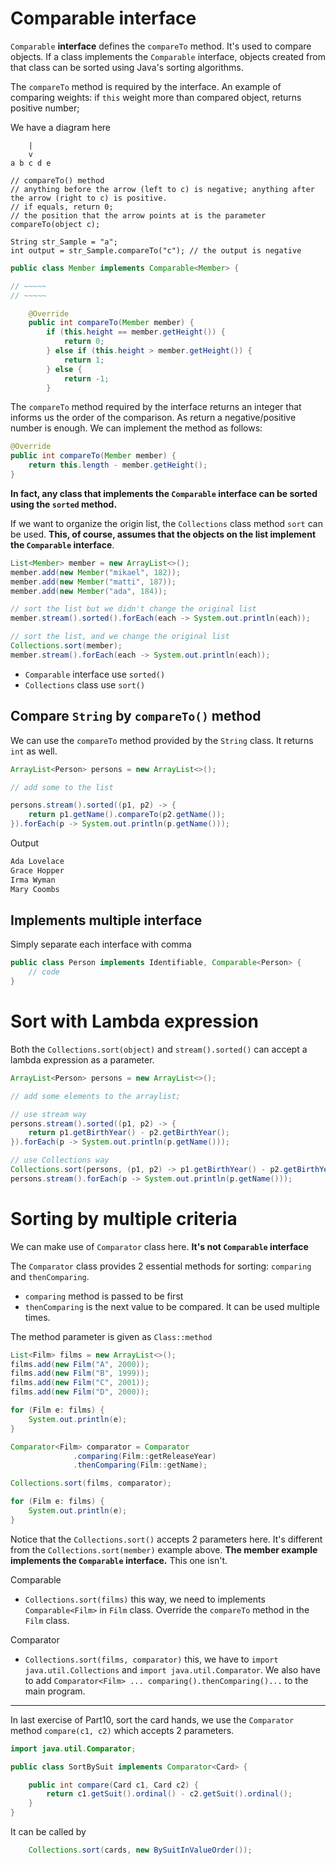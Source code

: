 # Comparable interface

`Comparable` **interface** defines the `compareTo` method. It's used to compare objects.
If a class implements the `Comparable` interface, objects created from that class can be sorted using Java's sorting algorithms.

The `compareTo` method is required by the interface. 
An example of comparing weights:
if `this` weight more than compared object, returns positive number;

We have a diagram here
```
    |
    v
a b c d e

// compareTo() method
// anything before the arrow (left to c) is negative; anything after the arrow (right to c) is positive.
// if equals, return 0;
// the position that the arrow points at is the parameter compareTo(object c);

String str_Sample = "a";
int output = str_Sample.compareTo("c"); // the output is negative
```

```java
public class Member implements Comparable<Member> {

// ~~~~~
// ~~~~~

    @Override
    public int compareTo(Member member) {
        if (this.height == member.getHeight()) {
            return 0;
        } else if (this.height > member.getHeight()) {
            return 1;
        } else {
            return -1;
        }
```

The `compareTo` method required by the interface returns an integer that informs us the order of the comparison. As return a negative/positive number is enough. We can implement the method as follows:
```java
@Override
public int compareTo(Member member) {
    return this.length - member.getHeight();
}
```

**In fact, any class that implements the `Comparable` interface can be sorted using the `sorted` method.** 

If we want to organize the origin list, the `Collections` class method `sort` can be used. **This, of course, assumes that the objects on the list implement the `Comparable` interface**. 

```java
List<Member> member = new ArrayList<>();
member.add(new Member("mikael", 182));
member.add(new Member("matti", 187));
member.add(new Member("ada", 184));

// sort the list but we didn't change the original list
member.stream().sorted().forEach(each -> System.out.println(each));

// sort the list, and we change the original list
Collections.sort(member);
member.stream().forEach(each -> System.out.println(each));
```

- `Comparable` interface use `sorted()`
- `Collections` class use `sort()`

## Compare `String` by `compareTo()` method
We can use the `compareTo` method provided by the `String` class. It returns `int` as well.

```java
ArrayList<Person> persons = new ArrayList<>();

// add some to the list

persons.stream().sorted((p1, p2) -> {
    return p1.getName().compareTo(p2.getName());
}).forEach(p -> System.out.println(p.getName()));
```
Output
```java
Ada Lovelace
Grace Hopper
Irma Wyman
Mary Coombs
```


## Implements multiple interface

Simply separate each interface with comma
```java
public class Person implements Identifiable, Comparable<Person> {
    // code
}

```

# Sort with Lambda expression

Both the `Collections.sort(object)` and `stream().sorted()` can accept a lambda expression as a parameter.

```java
ArrayList<Person> persons = new ArrayList<>();

// add some elements to the arraylist;

// use stream way
persons.stream().sorted((p1, p2) -> {
    return p1.getBirthYear() - p2.getBirthYear();
}).forEach(p -> System.out.println(p.getName()));

// use Collections way
Collections.sort(persons, (p1, p2) -> p1.getBirthYear() - p2.getBirthYear());
persons.stream().forEach(p -> System.out.println(p.getName()));
```

# Sorting by multiple criteria

We can make use of `Comparator` class here. **It's not `Comparable` interface** 

The `Comparator` class provides 2 essential methods for sorting: `comparing` and `thenComparing`.

- `comparing` method is passed to be first
- `thenComparing` is the next value to be compared. It can be used multiple times.

The method parameter is given as `Class::method`
```java
List<Film> films = new ArrayList<>();
films.add(new Film("A", 2000));
films.add(new Film("B", 1999));
films.add(new Film("C", 2001));
films.add(new Film("D", 2000));

for (Film e: films) {
    System.out.println(e);
}

Comparator<Film> comparator = Comparator
              .comparing(Film::getReleaseYear)
              .thenComparing(Film::getName);

Collections.sort(films, comparator);

for (Film e: films) {
    System.out.println(e);
}
```

Notice that the `Collections.sort()` accepts 2 parameters here. It's different from the `Collections.sort(member)` example above. **The member example implements the `Comparable` interface.** This one isn't.

Comparable
- `Collections.sort(films)` this way, we need to implements `Comparable<Film>` in `Film` class. Override the `compareTo` method in the `Film` class.

Comparator
- `Collections.sort(films, comparator)` this, we have to `import java.util.Collections` and `import java.util.Comparator`. We also have to add `Comparator<Film> ... comparing().thenComparing()...` to the main program.

---
In last exercise of Part10, sort the card hands, we use the `Comparator` method `compare(c1, c2)` which accepts 2 parameters.
```java
import java.util.Comparator;

public class SortBySuit implements Comparator<Card> {

	public int compare(Card c1, Card c2) {
		return c1.getSuit().ordinal() - c2.getSuit().ordinal();
	}
}
```
It can be called by
```java
	Collections.sort(cards, new BySuitInValueOrder());
```

